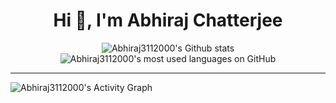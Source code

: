 <h1 align="center">Hi 👋, I'm Abhiraj Chatterjee</h1>

<p align="center">
  <img alt="Abhiraj3112000's Github stats" src="https://github-readme-stats.vercel.app/api?username=Abhiraj3112000&count_private=true&include_all_commits=true&show_icons=true&bg_color=000000&title_color=E8E500&text_color=F8F2CB&icon_color=9FD410&hide_border=true" />
  
  <img alt="Abhiraj3112000's most used languages on GitHub" src="https://github-readme-stats.vercel.app/api/top-langs/?username=Abhiraj&langs_count=8&layout=compact&bg_color=000000&title_color=E8E500&text_color=F8F2CB&icon_color=9FD410&hide_border=true&hide=jupyter%20notebook,html" /> 
</p>

<hr>

<img alt="Abhiraj3112000's Activity Graph" src="https://activity-graph.herokuapp.com/graph?username=Abhiraj3112000&bg_color=000000&color=E8E500&line=F8F2CB&point=9FD410&hide_border=true" />
